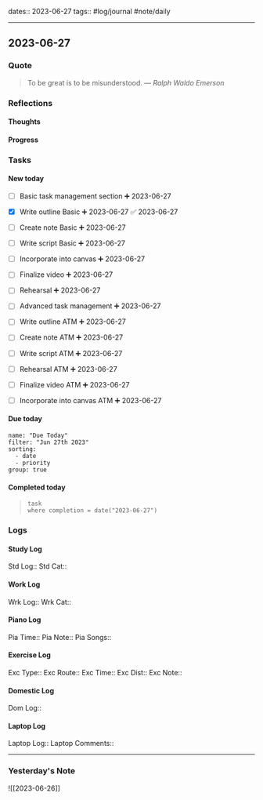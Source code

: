 dates:: 2023-06-27
tags:: #log/journal #note/daily 

---
## 2023-06-27

### Quote

> To be great is to be misunderstood.
> — <cite>Ralph Waldo Emerson</cite>


### Reflections

#### Thoughts

#### Progress

### Tasks

#### New today

- [ ] Basic task management section ➕ 2023-06-27
- [x] Write outline Basic ➕ 2023-06-27 ✅ 2023-06-27
- [ ] Create note Basic ➕ 2023-06-27
- [ ] Write script Basic ➕ 2023-06-27
- [ ] Incorporate into canvas ➕ 2023-06-27
- [ ] Finalize video ➕ 2023-06-27
- [ ] Rehearsal ➕ 2023-06-27

- [ ] Advanced task management ➕ 2023-06-27
- [ ] Write outline ATM ➕ 2023-06-27
- [ ] Create note ATM  ➕ 2023-06-27
- [ ] Write script ATM  ➕ 2023-06-27
- [ ] Rehearsal ATM ➕ 2023-06-27
- [ ] Finalize video ATM ➕ 2023-06-27
- [ ] Incorporate into canvas ATM ➕ 2023-06-27


#### Due today

```todoist
name: "Due Today"
filter: "Jun 27th 2023"
sorting: 
  - date
  - priority
group: true
```

#### Completed today

> ```dataview
> task
> where completion = date("2023-06-27")
> ```


### Logs

#### Study Log
Std Log:: 
Std Cat:: 

#### Work Log
Wrk Log:: 
Wrk Cat:: 

#### Piano Log

Pia Time:: 
Pia Note:: 
Pia Songs:: 

#### Exercise Log

Exc Type:: 
Exc Route:: 
Exc Time:: 
Exc Dist:: 
Exc Note:: 

#### Domestic Log

Dom Log:: 

#### Laptop Log

Laptop Log:: 
Laptop Comments::


---
### Yesterday's Note

![[2023-06-26]]


